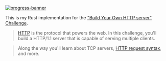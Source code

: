 [![progress-banner](https://backend.codecrafters.io/progress/http-server/e824afc7-c4e4-4cef-b12c-ccdd284bc021)](https://app.codecrafters.io/users/codecrafters-bot?r=2qF)

This is my Rust implementation for the
["Build Your Own HTTP server" Challenge](https://app.codecrafters.io/courses/http-server/overview).

> [HTTP](https://en.wikipedia.org/wiki/Hypertext_Transfer_Protocol) is the
protocol that powers the web. In this challenge, you'll build a HTTP/1.1 server
that is capable of serving multiple clients.

> Along the way you'll learn about TCP servers,
[HTTP request syntax](https://www.w3.org/Protocols/rfc2616/rfc2616-sec5.html),
and more.
